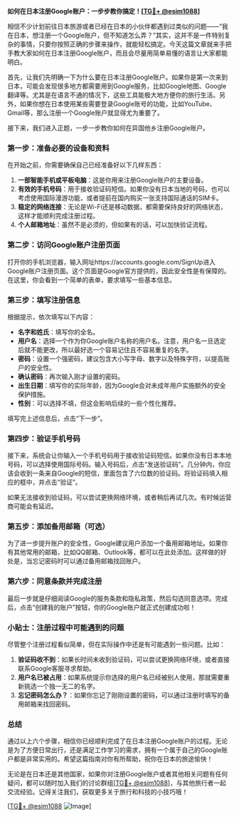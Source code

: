 **如何在日本注册Google账户：一步步教你搞定！[[TG💪+ @esim1088](https://t.me/s/esim1088)]**

相信不少计划前往日本旅游或者已经在日本的小伙伴都遇到过类似的问题——“我在日本，想注册一个Google账户，但不知道怎么弄？”其实，这并不是一件特别复杂的事情，只要你按照正确的步骤来操作，就能轻松搞定。今天这篇文章就来手把手教大家如何在日本注册Google账户，而且会尽量用简单易懂的语言让大家都能明白。

首先，让我们先明确一下为什么要在日本注册Google账户。如果你是第一次来到日本，可能会发现很多地方都需要用到Google服务，比如Google地图、Google翻译等。尤其是在语言不通的情况下，这些工具能极大地方便你的旅行生活。另外，如果你想在日本使用某些需要登录Google账号的功能，比如YouTube、Gmail等，那么注册一个Google账户就显得尤为重要了。

接下来，我们进入正题，一步一步教你如何在异国他乡注册Google账户。

### 第一步：准备必要的设备和资料

在开始之前，你需要确保自己已经准备好以下几样东西：

1. **一部智能手机或平板电脑**：这是你用来注册Google账户的主要设备。
2. **有效的手机号码**：用于接收验证码短信。如果你没有日本当地的号码，也可以考虑使用国际漫游功能，或者提前在国内购买一张支持国际通话的SIM卡。
3. **稳定的网络连接**：无论是Wi-Fi还是移动数据，都需要保持良好的网络状态，这样才能顺利完成注册过程。
4. **个人邮箱地址**：虽然不是必须的，但如果有的话，可以加快验证流程。

### 第二步：访问Google账户注册页面

打开你的手机浏览器，输入网址https://accounts.google.com/SignUp进入Google账户注册页面。这个页面是Google官方提供的，因此安全性是有保障的。在这里，你会看到一个简单的表单，要求填写一些基本信息。

### 第三步：填写注册信息

根据提示，依次填写以下内容：

- **名字和姓氏**：填写你的全名。
- **用户名**：选择一个作为你Google账户名称的用户名。注意，用户名一旦选定后就不能更改，所以最好选一个容易记住且不容易重复的名字。
- **密码**：设置一个强密码，建议包含大小写字母、数字以及特殊字符，以提高账户的安全性。
- **确认密码**：再次输入刚才设置的密码。
- **出生日期**：填写你的实际年龄，因为Google会对未成年用户实施额外的安全保护措施。
- **性别**：可以选择不填，但这会影响后续的一些个性化推荐。

填写完上述信息后，点击“下一步”。

### 第四步：验证手机号码

接下来，系统会让你输入一个手机号码用于接收验证码短信。如果你没有日本本地号码，可以选择使用国际号码。输入号码后，点击“发送验证码”。几分钟内，你应该会收到一条来自Google的短信，里面包含了六位数的验证码。将验证码填入相应的框中，并点击“验证”。

如果无法接收到验证码，可以尝试更换网络环境，或者稍后再试几次。有时候运营商可能会有延迟。

### 第五步：添加备用邮箱（可选）

为了进一步提升账户的安全性，Google建议用户添加一个备用邮箱地址。如果你有其他常用的邮箱，比如QQ邮箱、Outlook等，都可以在此处添加。这样做的好处是，当忘记密码时可以通过备用邮箱找回账户。

### 第六步：同意条款并完成注册

最后一步就是仔细阅读Google的服务条款和隐私政策，然后勾选同意选项。完成后，点击“创建我的账户”按钮，你的Google账户就正式创建成功啦！

### 小贴士：注册过程中可能遇到的问题

尽管整个注册过程看似简单，但在实际操作中还是有可能遇到一些问题。比如：

1. **验证码收不到**：如果长时间未收到验证码，可以尝试更换网络环境，或者直接联系Google客服寻求帮助。
2. **用户名已被占用**：如果系统提示你选择的用户名已经被别人使用，那就需要重新挑选一个独一无二的名字。
3. **忘记密码怎么办？**：如果你忘记了刚刚设置的密码，可以通过注册时填写的备用邮箱来找回密码。

### 总结

通过以上六个步骤，相信你已经顺利完成了在日本注册Google账户的过程。无论是为了方便日常出行，还是满足工作学习的需求，拥有一个属于自己的Google账户都是非常实用的。希望这篇指南对你有所帮助，祝你在日本的旅途愉快！

无论是在日本还是其他国家，如果你对注册Google账户或者其他相关问题有任何疑问，都可以随时加入我们的讨论群组[[TG💪+ @esim1088](https://t.me/s/esim1088)]，与其他旅行者一起交流经验。记得关注我们，获取更多关于旅行和科技的小技巧哦！

[[TG💪+ @esim1088](https://t.me/s/esim1088) ![Image](https://i.postimg.cc/4NQfJmqS/Snipaste-2025-05-13-00-14-12.png)]